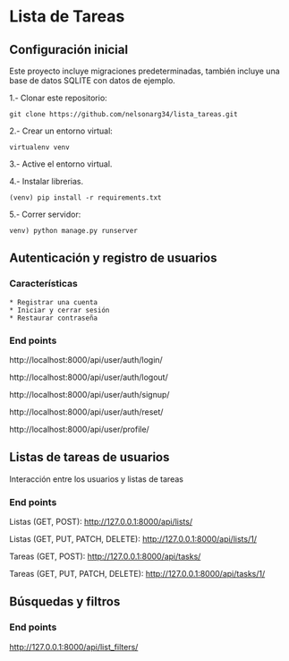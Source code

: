# Lista de Tareas

## Configuración inicial

Este proyecto incluye migraciones predeterminadas, también incluye una base de datos SQLITE con datos de ejemplo.

1.- Clonar este repositorio:

    git clone https://github.com/nelsonarg34/lista_tareas.git 

2.- Crear un entorno virtual:

    virtualenv venv

3.- Active el entorno virtual.

4.- Instalar librerias.

    (venv) pip install -r requirements.txt 

5.- Correr servidor:

    venv) python manage.py runserver 



## Autenticación y registro de usuarios

### Características
    * Registrar una cuenta
    * Iniciar y cerrar sesión
    * Restaurar contraseña

### End points

http://localhost:8000/api/user/auth/login/

http://localhost:8000/api/user/auth/logout/

http://localhost:8000/api/user/auth/signup/

http://localhost:8000/api/user/auth/reset/

http://localhost:8000/api/user/profile/


## Listas de tareas de usuarios

Interacción entre los usuarios y listas de tareas

### End points

Listas (GET, POST): http://127.0.0.1:8000/api/lists/

Listas (GET, PUT, PATCH, DELETE): http://127.0.0.1:8000/api/lists/1/

Tareas (GET, POST): http://127.0.0.1:8000/api/tasks/

Tareas (GET, PUT, PATCH, DELETE): http://127.0.0.1:8000/api/tasks/1/


## Búsquedas y filtros

### End points

http://127.0.0.1:8000/api/list_filters/
